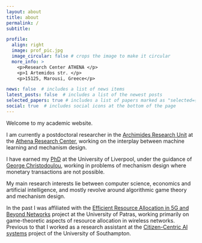 ```yaml
---
layout: about
title: about
permalink: /
subtitle: 

profile:
  align: right
  image: prof_pic.jpg
  image_circular: false # crops the image to make it circular
  more_info: >
    <p>Research Center ATHENA </p>
    <p>1 Artemidos str. </p>
    <p>15125, Marousi, Greece</p>

news: false  # includes a list of news items
latest_posts: false  # includes a list of the newest posts
selected_papers: true # includes a list of papers marked as "selected={true}"
social: true  # includes social icons at the bottom of the page
---
```


Welcome to my academic website.

I am currently a postdoctoral researcher in the [Archimides Research Unit](https://archimedesai.gr) at the [Athena Research Center](https://www.athenarc.gr), working on the interplay between machine learning and mechanism design.

I have earned my [PhD](https://livrepository.liverpool.ac.uk/3154234/1/201264352_April2022.pdf) at the University of Liverpool, under the guidance of [George Christodoulou](https://sites.google.com/view/gchristo), working in problems of mechanism design where monetary transactions are not possible. 

My main research interests lie between computer science, economics and artificial intelligence, and mostly revolve around algorithmic game theory and mechanism design.

In the past I was affiliated with the
[Efficient Resource Allocation in 5G and Beyond Networks](https://era5g.upatras.gr) project at the University of Patras, working primarily on game-theoretic
aspects of resource allocation in wireless networks. Previous to that I worked as a research assistant at the
[Citizen-Centric AI systems](https://www.ccais.ac.uk) project of the University of Southampton.

